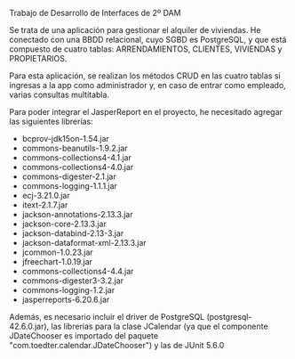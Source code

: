 Trabajo de Desarrollo de Interfaces de 2º DAM

Se trata de una aplicación para gestionar el alquiler de viviendas. 
He conectado con una BBDD relacional, cuyo SGBD es PostgreSQL, y que
está compuesto de cuatro tablas: ARRENDAMIENTOS, CLIENTES, VIVIENDAS
y PROPIETARIOS. 

Para esta aplicación, se realizan los métodos CRUD en las cuatro tablas
si ingresas a la app como administrador y, en caso de entrar como empleado, 
varias consultas multitabla.

Para poder integrar el JasperReport en el proyecto, he necesitado agregar
las siguientes librerías:
  - bcprov-jdk15on-1.54.jar
  - commons-beanutils-1.9.2.jar
  - commons-collections4-4.1.jar
  - commons-collections4-4.0.jar
  - commons-digester-2.1.jar
  - commons-logging-1.1.1.jar
  - ecj-3.21.0.jar
  - itext-2.1.7.jar
  - jackson-annotations-2.13.3.jar
  - jackson-core-2.13.3.jar
  - jackson-databind-2.13-3.jar
  - jackson-dataformat-xml-2.13.3.jar
  - jcommon-1.0.23.jar
  - jfreechart-1.0.19.jar
  - commons-collections4-4.4.jar
  - commons-digester3-3.2.jar
  - commons-logging-1.2.jar
  - jasperreports-6.20.6.jar

Además, es necesario incluir el driver de PostgreSQL (postgresql-42.6.0.jar), 
las librerías para la clase JCalendar (ya que el componente JDateChooser es
importado del paquete "com.toedter.calendar.JDateChooser") y las de JUnit 5.6.0
